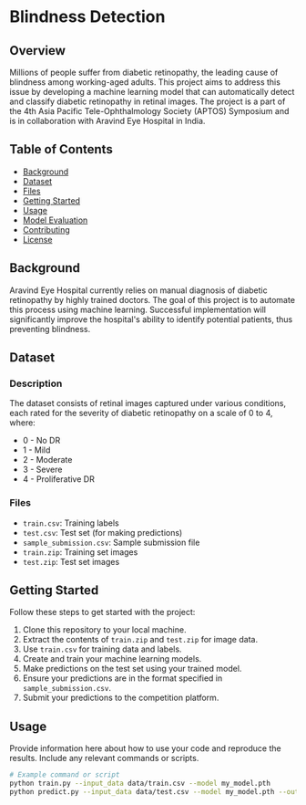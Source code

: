 # Blindness Detection

## Overview

Millions of people suffer from diabetic retinopathy, the leading cause of blindness among working-aged adults. This project aims to address this issue by developing a machine learning model that can automatically detect and classify diabetic retinopathy in retinal images. The project is a part of the 4th Asia Pacific Tele-Ophthalmology Society (APTOS) Symposium and is in collaboration with Aravind Eye Hospital in India.

## Table of Contents

- [Background](#background)
- [Dataset](#dataset)
- [Files](#files)
- [Getting Started](#getting-started)
- [Usage](#usage)
- [Model Evaluation](#model-evaluation)
- [Contributing](#contributing)
- [License](#license)

## Background

Aravind Eye Hospital currently relies on manual diagnosis of diabetic retinopathy by highly trained doctors. The goal of this project is to automate this process using machine learning. Successful implementation will significantly improve the hospital's ability to identify potential patients, thus preventing blindness.

## Dataset

### Description

The dataset consists of retinal images captured under various conditions, each rated for the severity of diabetic retinopathy on a scale of 0 to 4, where:
- 0 - No DR
- 1 - Mild
- 2 - Moderate
- 3 - Severe
- 4 - Proliferative DR

### Files

- `train.csv`: Training labels
- `test.csv`: Test set (for making predictions)
- `sample_submission.csv`: Sample submission file
- `train.zip`: Training set images
- `test.zip`: Test set images

## Getting Started

Follow these steps to get started with the project:

1. Clone this repository to your local machine.
2. Extract the contents of `train.zip` and `test.zip` for image data.
3. Use `train.csv` for training data and labels.
4. Create and train your machine learning models.
5. Make predictions on the test set using your trained model.
6. Ensure your predictions are in the format specified in `sample_submission.csv`.
7. Submit your predictions to the competition platform.

## Usage

Provide information here about how to use your code and reproduce the results. Include any relevant commands or scripts.

```bash
# Example command or script
python train.py --input_data data/train.csv --model my_model.pth
python predict.py --input_data data/test.csv --model my_model.pth --output predictions.csv
